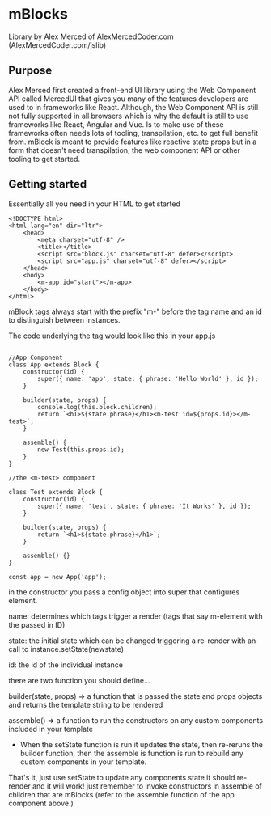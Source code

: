 # mBlocks

Library by Alex Merced of AlexMercedCoder.com (AlexMercedCoder.com/jslib)

## Purpose

Alex Merced first created a front-end UI library using the Web Component API called MercedUI that gives you many of the features developers are used to in frameworks like React. Although, the Web Component API is still not fully supported in all browsers which is why the default is still to use frameworks like React, Angular and Vue. Is to make use of these frameworks often needs lots of tooling, transpilation, etc. to get full benefit from. mBlock is meant to provide features like reactive state props but in a form that doesn't need transpilation, the web component API or other tooling to get started.

## Getting started

Essentially all you need in your HTML to get started

```
<!DOCTYPE html>
<html lang="en" dir="ltr">
    <head>
        <meta charset="utf-8" />
        <title></title>
        <script src="block.js" charset="utf-8" defer></script>
        <script src="app.js" charset="utf-8" defer></script>
    </head>
    <body>
        <m-app id="start"></m-app>
    </body>
</html>
```

mBlock tags always start with the prefix "m-" before the tag name and an id to distinguish between instances.

The code underlying the <m-app> tag would look like this in your app.js

```

//App Component
class App extends Block {
    constructor(id) {
        super({ name: 'app', state: { phrase: 'Hello World' }, id });
    }

    builder(state, props) {
        console.log(this.block.children);
        return `<h1>${state.phrase}</h1><m-test id=${props.id}></m-test>`;
    }

    assemble() {
        new Test(this.props.id);
    }
}

//the <m-test> component

class Test extends Block {
    constructor(id) {
        super({ name: 'test', state: { phrase: 'It Works' }, id });
    }

    builder(state, props) {
        return `<h1>${state.phrase}</h1>`;
    }

    assemble() {}
}

const app = new App('app');
```

in the constructor you pass a config object into super that configures element.

name: determines which tags trigger a render (tags that say m-element with the passed in ID)

state: the initial state which can be changed triggering a re-render with an call to instance.setState(newstate)

id: the id of the individual instance

there are two function you should define...

builder(state, props) => a function that is passed the state and props objects and returns the template string to be rendered

assemble() => a function to run the constructors on any custom components included in your template

-   When the setState function is run it updates the state, then re-reruns the builder function, then the assemble is function is run to rebuild any custom components in your template.

That's it, just use setState to update any components state it should re-render and it will work! just remember to invoke constructors in assemble of children that are mBlocks (refer to the assemble function of the app component above.)
